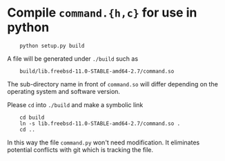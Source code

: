 # Compile `command.{h,c}` for use in python
```
    python setup.py build
```
A file will be generated under `./build` such as
```
    build/lib.freebsd-11.0-STABLE-amd64-2.7/command.so
```
The sub-directory name in front of `command.so` will differ
depending on the operating system and software version.

Please `cd` into `./build` and make a symbolic link

```
    cd build
    ln -s lib.freebsd-11.0-STABLE-amd64-2.7/command.so .
    cd ..
```
In this way the file `command.py` won't need modification.
It eliminates potential conflicts with git which is tracking
the file.
